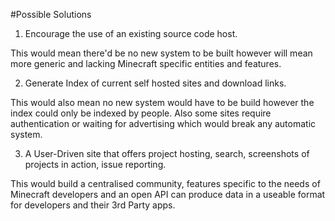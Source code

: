 #Possible Solutions

1. Encourage the use of an existing source code host.

This would mean there'd be no new system to be built however will mean more generic and lacking Minecraft specific entities and features.

2. Generate Index of current self hosted sites and download links.

This would also mean no new system would have to be build however the index could only be indexed by people. Also some sites require authentication or waiting for advertising which would break any automatic system.

3. A User-Driven site that offers project hosting, search, screenshots of projects in action, issue reporting.

This would build a centralised community, features specific to the needs of Minecraft developers and an open API can produce data in a useable format for developers and their 3rd Party apps.